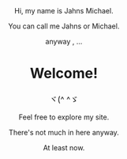 <div>
Hi, my name is Jahns Michael.

You can call me Jahns or Michael.

anyway , ...

# Welcome!
### ヾ(^ ^ゞ

Feel free to explore my site.

There's not much in here anyway.

At least now.
</div>

<style>
  div {
    margin-top: 10vh;
    text-align: center;
  }

  h1, h3 {
    color: var(--theme-primary);
  }

  h3 {
    font-weight: normal;
  }
</style>

<!-- routify:options index=10 -->
<!-- routify:options title="home" -->